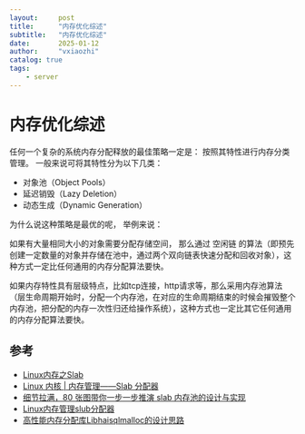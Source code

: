 ```yaml
---
layout:     post
title:      "内存优化综述"
subtitle:   "内存优化综述"
date:       2025-01-12
author:     "vxiaozhi"
catalog: true
tags:
    - server
---
```


# 内存优化综述

任何一个复杂的系统内存分配释放的最佳策略一定是： 按照其特性进行内存分类管理。 一般来说可将其特性分为以下几类：

- 对象池（Object Pools）
- 延迟销毁（Lazy Deletion）
- 动态生成（Dynamic Generation）

为什么说这种策略是最优的呢， 举例来说：

如果有大量相同大小的对象需要分配存储空间， 那么通过 空闲链 的算法（即预先创建一定数量的对象并存储在池中，通过两个双向链表快速分配和回收对象），这种方式一定比任何通用的内存分配算法要快。

如果内存特性具有层级特点，比如tcp连接，http请求等，那么采用内存池算法（层生命周期开始时，分配一个内存池，在对应的生命周期结束的时候会摧毁整个内存池，把分配的内存一次性归还给操作系统），这种方式也一定比其它任何通用的内存分配算法要快。


## 参考

- [Linux内存之Slab](https://fivezh.github.io/2017/06/25/Linux-slab-info/)
- [Linux 内核 | 内存管理——Slab 分配器](https://www.dingmos.com/index.php/archives/23/)
- [细节拉满，80 张图带你一步一步推演 slab 内存池的设计与实现 ](https://www.cnblogs.com/binlovetech/p/17288990.html)
- [Linux内存管理slub分配器 ](https://www.cnblogs.com/LoyenWang/p/11922887.html)
- [高性能内存分配库Libhaisqlmalloc的设计思路](https://zhuanlan.zhihu.com/p/352938740)